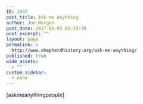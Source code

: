 ```yaml
---
ID: 1037
post_title: Ask me Anything
author: Jon Morgan
post_date: 2017-05-03 03:19:30
post_excerpt: ""
layout: page
permalink: >
  http://www.shepherdhistory.org/ask-me-anything/
published: true
wide_assets:
  - ""
custom_sidebar:
  - none
---
```

[askmeanythingpeople]